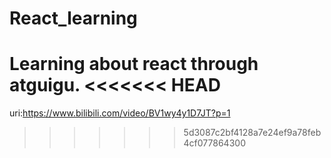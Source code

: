 # React_learning
Learning about react through atguigu.
<<<<<<< HEAD
=======

uri:https://www.bilibili.com/video/BV1wy4y1D7JT?p=1
>>>>>>> 5d3087c2bf4128a7e24ef9a78feb4cf077864300
